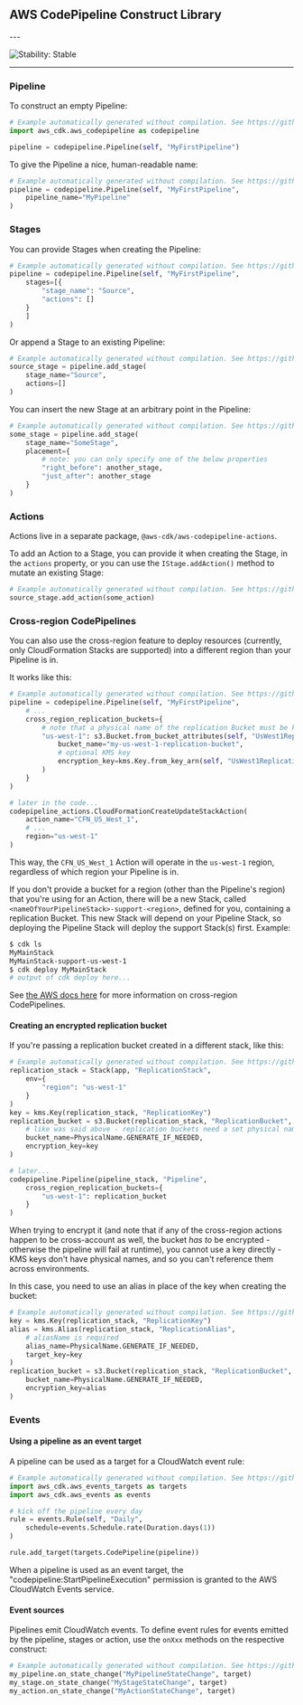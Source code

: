 ## AWS CodePipeline Construct Library

<!--BEGIN STABILITY BANNER-->---


![Stability: Stable](https://img.shields.io/badge/stability-Stable-success.svg?style=for-the-badge)

---
<!--END STABILITY BANNER-->

### Pipeline

To construct an empty Pipeline:

```python
# Example automatically generated without compilation. See https://github.com/aws/jsii/issues/826
import aws_cdk.aws_codepipeline as codepipeline

pipeline = codepipeline.Pipeline(self, "MyFirstPipeline")
```

To give the Pipeline a nice, human-readable name:

```python
# Example automatically generated without compilation. See https://github.com/aws/jsii/issues/826
pipeline = codepipeline.Pipeline(self, "MyFirstPipeline",
    pipeline_name="MyPipeline"
)
```

### Stages

You can provide Stages when creating the Pipeline:

```python
# Example automatically generated without compilation. See https://github.com/aws/jsii/issues/826
pipeline = codepipeline.Pipeline(self, "MyFirstPipeline",
    stages=[{
        "stage_name": "Source",
        "actions": []
    }
    ]
)
```

Or append a Stage to an existing Pipeline:

```python
# Example automatically generated without compilation. See https://github.com/aws/jsii/issues/826
source_stage = pipeline.add_stage(
    stage_name="Source",
    actions=[]
)
```

You can insert the new Stage at an arbitrary point in the Pipeline:

```python
# Example automatically generated without compilation. See https://github.com/aws/jsii/issues/826
some_stage = pipeline.add_stage(
    stage_name="SomeStage",
    placement={
        # note: you can only specify one of the below properties
        "right_before": another_stage,
        "just_after": another_stage
    }
)
```

### Actions

Actions live in a separate package, `@aws-cdk/aws-codepipeline-actions`.

To add an Action to a Stage, you can provide it when creating the Stage,
in the `actions` property,
or you can use the `IStage.addAction()` method to mutate an existing Stage:

```python
# Example automatically generated without compilation. See https://github.com/aws/jsii/issues/826
source_stage.add_action(some_action)
```

### Cross-region CodePipelines

You can also use the cross-region feature to deploy resources
(currently, only CloudFormation Stacks are supported)
into a different region than your Pipeline is in.

It works like this:

```python
# Example automatically generated without compilation. See https://github.com/aws/jsii/issues/826
pipeline = codepipeline.Pipeline(self, "MyFirstPipeline",
    # ...
    cross_region_replication_buckets={
        # note that a physical name of the replication Bucket must be known at synthesis time
        "us-west-1": s3.Bucket.from_bucket_attributes(self, "UsWest1ReplicationBucket",
            bucket_name="my-us-west-1-replication-bucket",
            # optional KMS key
            encryption_key=kms.Key.from_key_arn(self, "UsWest1ReplicationKey", "arn:aws:kms:us-west-1:123456789012:key/1234-5678-9012")
        )
    }
)

# later in the code...
codepipeline_actions.CloudFormationCreateUpdateStackAction(
    action_name="CFN_US_West_1",
    # ...
    region="us-west-1"
)
```

This way, the `CFN_US_West_1` Action will operate in the `us-west-1` region,
regardless of which region your Pipeline is in.

If you don't provide a bucket for a region (other than the Pipeline's region)
that you're using for an Action,
there will be a new Stack, called `<nameOfYourPipelineStack>-support-<region>`,
defined for you, containing a replication Bucket.
This new Stack will depend on your Pipeline Stack,
so deploying the Pipeline Stack will deploy the support Stack(s) first.
Example:

```bash
$ cdk ls
MyMainStack
MyMainStack-support-us-west-1
$ cdk deploy MyMainStack
# output of cdk deploy here...
```

See [the AWS docs here](https://docs.aws.amazon.com/codepipeline/latest/userguide/actions-create-cross-region.html)
for more information on cross-region CodePipelines.

#### Creating an encrypted replication bucket

If you're passing a replication bucket created in a different stack,
like this:

```python
# Example automatically generated without compilation. See https://github.com/aws/jsii/issues/826
replication_stack = Stack(app, "ReplicationStack",
    env={
        "region": "us-west-1"
    }
)
key = kms.Key(replication_stack, "ReplicationKey")
replication_bucket = s3.Bucket(replication_stack, "ReplicationBucket",
    # like was said above - replication buckets need a set physical name
    bucket_name=PhysicalName.GENERATE_IF_NEEDED,
    encryption_key=key
)

# later...
codepipeline.Pipeline(pipeline_stack, "Pipeline",
    cross_region_replication_buckets={
        "us-west-1": replication_bucket
    }
)
```

When trying to encrypt it
(and note that if any of the cross-region actions happen to be cross-account as well,
the bucket *has to* be encrypted - otherwise the pipeline will fail at runtime),
you cannot use a key directly - KMS keys don't have physical names,
and so you can't reference them across environments.

In this case, you need to use an alias in place of the key when creating the bucket:

```python
# Example automatically generated without compilation. See https://github.com/aws/jsii/issues/826
key = kms.Key(replication_stack, "ReplicationKey")
alias = kms.Alias(replication_stack, "ReplicationAlias",
    # aliasName is required
    alias_name=PhysicalName.GENERATE_IF_NEEDED,
    target_key=key
)
replication_bucket = s3.Bucket(replication_stack, "ReplicationBucket",
    bucket_name=PhysicalName.GENERATE_IF_NEEDED,
    encryption_key=alias
)
```

### Events

#### Using a pipeline as an event target

A pipeline can be used as a target for a CloudWatch event rule:

```python
# Example automatically generated without compilation. See https://github.com/aws/jsii/issues/826
import aws_cdk.aws_events_targets as targets
import aws_cdk.aws_events as events

# kick off the pipeline every day
rule = events.Rule(self, "Daily",
    schedule=events.Schedule.rate(Duration.days(1))
)

rule.add_target(targets.CodePipeline(pipeline))
```

When a pipeline is used as an event target, the
"codepipeline:StartPipelineExecution" permission is granted to the AWS
CloudWatch Events service.

#### Event sources

Pipelines emit CloudWatch events. To define event rules for events emitted by
the pipeline, stages or action, use the `onXxx` methods on the respective
construct:

```python
# Example automatically generated without compilation. See https://github.com/aws/jsii/issues/826
my_pipeline.on_state_change("MyPipelineStateChange", target)
my_stage.on_state_change("MyStageStateChange", target)
my_action.on_state_change("MyActionStateChange", target)
```
